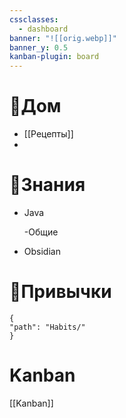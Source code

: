 ```yaml
---
cssclasses:
  - dashboard
banner: "![[orig.webp]]"
banner_y: 0.5
kanban-plugin: board
---
```



# 🏡Дом

- [[Рецепты]]
- 
# 📝Знания

- Java

	-Общие
	
- Obsidian

# 🎼Привычки


```habittracker 
{
"path": "Habits/" 
}
```

# Kanban
[[Kanban]]

